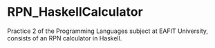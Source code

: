 # RPN_HaskellCalculator
Practice 2 of the Programming Languages subject at EAFIT University, consists of an RPN calculator in Haskell.
